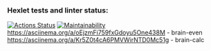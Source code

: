 ### Hexlet tests and linter status:
[![Actions Status](https://github.com/Cainit0/frontend-project-44/actions/workflows/hexlet-check.yml/badge.svg)](https://github.com/Cainit0/frontend-project-44/actions)
[![Maintainability](https://api.codeclimate.com/v1/badges/55140daaee693a8c6406/maintainability)](https://codeclimate.com/github/Cainit0/frontend-project-44/maintainability)
https://asciinema.org/a/oEjzmFi759fxGdoyu5One438M - brain-even
https://asciinema.org/a/Kr5Z0t4cA6PMVWirNTD0Mc51g - brain-calc
